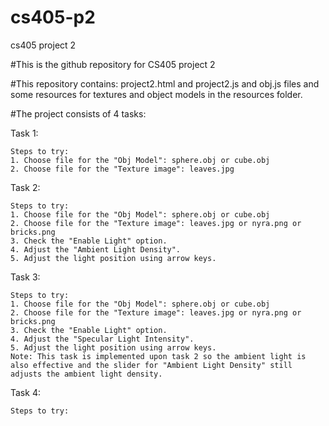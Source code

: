 # cs405-p2
cs405 project 2 


#This is the github repository for CS405 project 2

#This repository contains:
project2.html and project2.js and obj.js files and some resources for textures and object models in the resources folder.

#The project consists of 4 tasks:

Task 1:

    Steps to try: 
    1. Choose file for the "Obj Model": sphere.obj or cube.obj
    2. Choose file for the "Texture image": leaves.jpg 

Task 2:

    Steps to try: 
    1. Choose file for the "Obj Model": sphere.obj or cube.obj
    2. Choose file for the "Texture image": leaves.jpg or nyra.png or bricks.png
    3. Check the "Enable Light" option.
    4. Adjust the "Ambient Light Density".
    5. Adjust the light position using arrow keys.

    

Task 3: 

    Steps to try: 
    1. Choose file for the "Obj Model": sphere.obj or cube.obj
    2. Choose file for the "Texture image": leaves.jpg or nyra.png or bricks.png
    3. Check the "Enable Light" option.
    4. Adjust the "Specular Light Intensity".
    5. Adjust the light position using arrow keys.
    Note: This task is implemented upon task 2 so the ambient light is also effective and the slider for "Ambient Light Density" still adjusts the ambient light density.

Task 4: 

    Steps to try: 